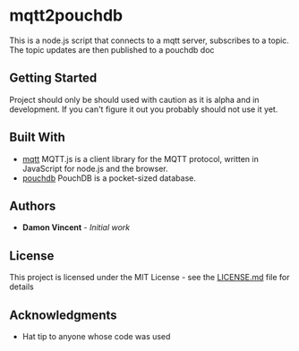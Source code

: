 # mqtt2pouchdb

This is a node.js script that connects to a mqtt server, subscribes to a topic.
The topic updates are then published to a pouchdb doc 

## Getting Started

Project should only be should used with caution as it is alpha and in development. If you can't figure it out you probably should not use it yet.

## Built With

* [mqtt](https://www.npmjs.com/package/mqtt) MQTT.js is a client library for the MQTT protocol, written in JavaScript for node.js and the browser.
* [pouchdb](https://www.npmjs.com/package/pouchdb) PouchDB is a pocket-sized database.

## Authors

* **Damon Vincent** - *Initial work*

## License

This project is licensed under the MIT License - see the [LICENSE.md](LICENSE.md) file for details

## Acknowledgments

* Hat tip to anyone whose code was used
